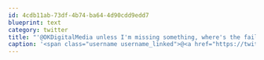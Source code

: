 ```yaml
---
id: 4cdb11ab-73df-4b74-ba64-4d90cdd9edd7
blueprint: text
category: twitter
title: "'@OKDigitalMedia unless I'm missing something, where's the fail? The payment machine?"
caption: '<span class="username username_linked">@<a href="https://twitter.com/OKDigitalMedia" title="John Thiessen">OKDigitalMedia</a></span> unless I''m missing something, where''s the fail? The payment machine?'
---
```

